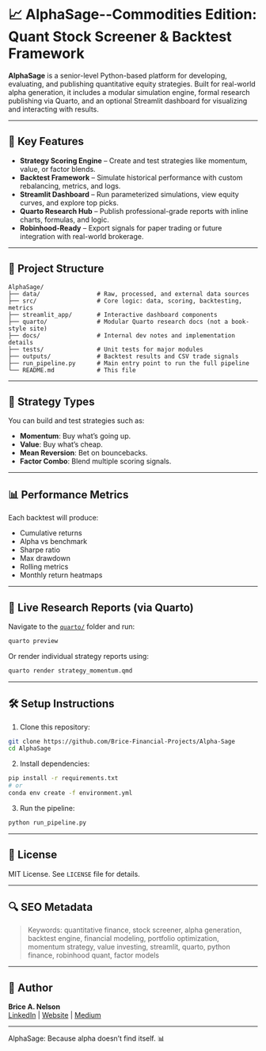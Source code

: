 # 📈 AlphaSage--Commodities Edition: Quant Stock Screener & Backtest Framework

**AlphaSage** is a senior-level Python-based platform for developing, evaluating, and publishing quantitative equity strategies. Built for real-world alpha generation, it includes a modular simulation engine, formal research publishing via Quarto, and an optional Streamlit dashboard for visualizing and interacting with results.

---

## 🚀 Key Features

- **Strategy Scoring Engine** – Create and test strategies like momentum, value, or factor blends.
- **Backtest Framework** – Simulate historical performance with custom rebalancing, metrics, and logs.
- **Streamlit Dashboard** – Run parameterized simulations, view equity curves, and explore top picks.
- **Quarto Research Hub** – Publish professional-grade reports with inline charts, formulas, and logic.
- **Robinhood-Ready** – Export signals for paper trading or future integration with real-world brokerage.

---

## 📂 Project Structure

```
AlphaSage/
├── data/                # Raw, processed, and external data sources
├── src/                 # Core logic: data, scoring, backtesting, metrics
├── streamlit_app/       # Interactive dashboard components
├── quarto/              # Modular Quarto research docs (not a book-style site)
├── docs/                # Internal dev notes and implementation details
├── tests/               # Unit tests for major modules
├── outputs/             # Backtest results and CSV trade signals
├── run_pipeline.py      # Main entry point to run the full pipeline
└── README.md            # This file
```

---

## 🧠 Strategy Types

You can build and test strategies such as:

- **Momentum**: Buy what’s going up.
- **Value**: Buy what’s cheap.
- **Mean Reversion**: Bet on bouncebacks.
- **Factor Combo**: Blend multiple scoring signals.

---

## 📊 Performance Metrics

Each backtest will produce:

- Cumulative returns
- Alpha vs benchmark
- Sharpe ratio
- Max drawdown
- Rolling metrics
- Monthly return heatmaps

---

## 📖 Live Research Reports (via Quarto)

Navigate to the [`quarto/`](quarto/) folder and run:

```bash
quarto preview
```

Or render individual strategy reports using:

```bash
quarto render strategy_momentum.qmd
```

---

## 🛠 Setup Instructions

1. Clone this repository:
```bash
git clone https://github.com/Brice-Financial-Projects/Alpha-Sage
cd AlphaSage
```

2. Install dependencies:
```bash
pip install -r requirements.txt
# or
conda env create -f environment.yml
```

3. Run the pipeline:
```bash
python run_pipeline.py
```

---

## 📃 License

MIT License. See `LICENSE` file for details.

---

## 🔍 SEO Metadata

> Keywords: quantitative finance, stock screener, alpha generation, backtest engine, financial modeling, portfolio optimization, momentum strategy, value investing, streamlit, quarto, python finance, robinhood quant, factor models

---

## 👤 Author

**Brice A. Nelson**  
[LinkedIn](https://www.linkedin.com/in/brice-a-nelson-p-e-mba-36b28b15/) | [Website](https://www.devbybrice.com/) | [Medium](https://medium.com/@quantshift)

---

AlphaSage: Because alpha doesn’t find itself. 📊
